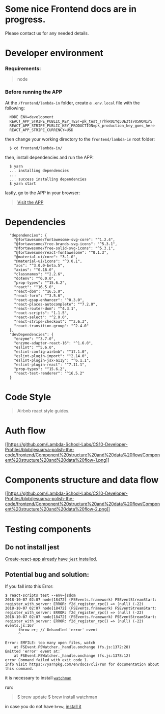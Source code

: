 # Some nice Frontend docs are in progress.

Please contact us for any needed details.

# Developer environment

### Requirements:

> node

### Before running the APP

At the `/frontend/lambda-in` folder, create a `.env.local` file with the following:

```
  NODE_ENV=development
  REACT_APP_STRIPE_PUBLIC_KEY_TEST=pk_test_TrhkR0IYq5UE3tsvU5NON1r5
  REACT_APP_STRIPE_PUBLIC_KEY_PRODUCTION=pk_production_key_goes_here
  REACT_APP_STRIPE_CURRENCY=USD
```

then change your working directory to the `frontend/lambda-in` root folder:

```
  $ cd frontend/lambda-in/
```

then, install dependencies and run the APP:

```
  $ yarn
  ... installing dependencies
  ...
  ... success installing dependencies
  $ yarn start
```

lastly, go to the APP in your browser:

> [Visit the APP](http://localhost:3000/)

# Dependencies

```
  "dependencies": {
    "@fortawesome/fontawesome-svg-core": "^1.2.4",
    "@fortawesome/free-brands-svg-icons": "^5.3.1",
    "@fortawesome/free-solid-svg-icons": "^5.3.1",
    "@fortawesome/react-fontawesome": "^0.1.3",
    "@material-ui/core": "3.1.0",
    "@material-ui/icons": "^3.0.1",
    "aos": "^3.0.0-beta.5",
    "axios": "^0.18.0",
    "classnames": "^2.2.6",
    "dotenv": "^6.0.0",
    "prop-types": "^15.6.2",
    "react": "^16.5.0",
    "react-dom": "^16.5.0",
    "react-form": "^3.5.6",
    "react-gsap-enhancer": "^0.3.0",
    "react-places-autocomplete": "^7.2.0",
    "react-router-dom": "^4.3.1",
    "react-scripts": "1.1.5",
    "react-select": "^2.0.0",
    "react-stripe-checkout": "^2.6.3",
    "react-transition-group": "^2.4.0"
  },
  "devDependencies": {
    "enzyme": "^3.7.0",
    "enzyme-adapter-react-16": "^1.6.0",
    "eslint": "^5.6.0",
    "eslint-config-airbnb": "^17.1.0",
    "eslint-plugin-import": "^2.14.0",
    "eslint-plugin-jsx-a11y": "^6.1.1",
    "eslint-plugin-react": "^7.11.1",
    "prop-types": "^15.6.2",
    "react-test-renderer": "^16.5.2"
  }
```

# Code Style

> Airbnb react style guides.

# Auth flow

[[https://github.com/Lambda-School-Labs/CS10-Developer-Profiles/blob/jesuarva-polish-the-code/frontend/Component%20structure%20and%20data%20flow/Component%20structure%20and%20data%20flow-1.png]]

# Components structure and data flow

[[https://github.com/Lambda-School-Labs/CS10-Developer-Profiles/blob/jesuarva-polish-the-code/frontend/Component%20structure%20and%20data%20flow/Component%20structure%20and%20data%20flow-2.png]]

# Testing components

## Do not install jest

[Create-react-app already have `jest` installed.](https://github.com/facebook/create-react-app/blob/master/packages/react-scripts/template/README.md#running-tests)

## Potential bug and solution:

If you fall into this Error:

```
$ react-scripts test --env=jsdom
2018-10-07 02:07 node[18472] (FSEvents.framework) FSEventStreamStart: register_with_server: ERROR: f2d_register_rpc() => (null) (-22)
2018-10-07 02:07 node[18472] (FSEvents.framework) FSEventStreamStart: register_with_server: ERROR: f2d_register_rpc() => (null) (-22)
2018-10-07 02:07 node[18472] (FSEvents.framework) FSEventStreamStart: register_with_server: ERROR: f2d_register_rpc() => (null) (-22)
events.js:167
      throw er; // Unhandled 'error' event
      ^

Error: EMFILE: too many open files, watch
    at FSEvent.FSWatcher._handle.onchange (fs.js:1372:28)
Emitted 'error' event at:
    at FSEvent.FSWatcher._handle.onchange (fs.js:1378:12)
error Command failed with exit code 1.
info Visit https://yarnpkg.com/en/docs/cli/run for documentation about this command.
```

it is necessary to install [`watchman`](https://facebook.github.io/watchman/docs/install.html)

run:

> $ brew update
> $ brew install watchman

in case you do not have `brew`, [install it](https://docs.brew.sh/Installation)
